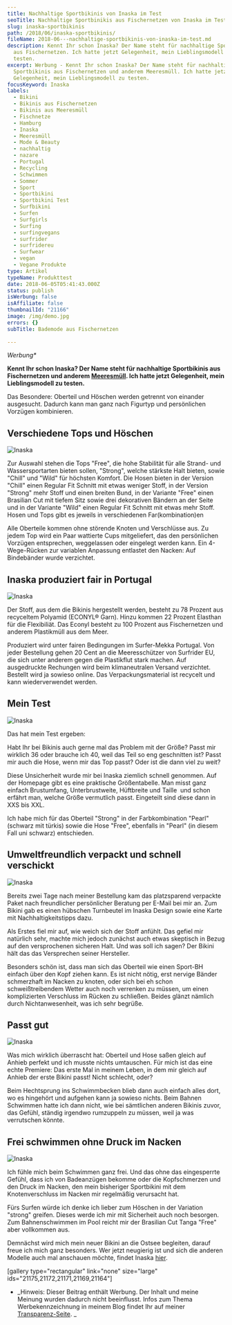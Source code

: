 ```yaml
---
title: Nachhaltige Sportbikinis von Inaska im Test
seoTitle: Nachhaltige Sportbinikis aus Fischernetzen von Inaska im Test
slug: inaska-sportbikinis
path: /2018/06/inaska-sportbikinis/
fileName: 2018-06---nachhaltige-sportbikinis-von-inaska-im-test.md
description: Kennt Ihr schon Inaska? Der Name steht für nachhaltige Sportbikinis
  aus Fischernetzen. Ich hatte jetzt Gelegenheit, mein Lieblingsmodell zu
  testen.
excerpt: Werbung - Kennt Ihr schon Inaska? Der Name steht für nachhaltige
  Sportbikinis aus Fischernetzen und anderem Meeresmüll. Ich hatte jetzt
  Gelegenheit, mein Lieblingsmodell zu testen.
focusKeyword: Inaska
labels:
  - Bikini
  - Bikinis aus Fischernetzen
  - Bikinis aus Meeresmüll
  - Fischnetze
  - Hamburg
  - Inaska
  - Meeresmüll
  - Mode & Beauty
  - nachhaltig
  - nazare
  - Portugal
  - Recycling
  - Schwimmen
  - Sommer
  - Sport
  - Sportbikini
  - Sportbikini Test
  - Surfbikini
  - Surfen
  - Surfgirls
  - Surfing
  - surfingvegans
  - surfrider
  - surfridereu
  - Surfwear
  - vegan
  - Vegane Produkte
type: Artikel
typeName: Produkttest
date: 2018-06-05T05:41:43.000Z
status: publish
isWerbung: false
isAffiliate: false
thumbnailId: "21166"
image: /img/demo.jpg
errors: {}
subTitle: Bademode aus Fischernetzen
  
---
```


_Werbung\*_

**Kennt Ihr schon Inaska? Der Name steht für nachhaltige Sportbikinis aus
Fischernetzen und anderem
[Meeresmüll](/2017/08/kenia-sagt-plastiktueten-nein-danke/). Ich hatte jetzt
Gelegenheit, mein Lieblingsmodell zu testen.**

Das Besondere: Oberteil und Höschen werden getrennt von einander ausgesucht.
Dadurch kann man ganz nach Figurtyp und persönlichen Vorzügen kombinieren.

## Verschiedene Tops und Höschen

![Inaska](http://cardamonchai.com/wp-content/uploads/2018/06/42533727991_67d70a3cb6_z-400x300.jpg)

Zur Auswahl stehen die Tops "Free", die hohe Stabilität für alle Strand- und
Wassersportarten bieten sollen, "Strong", welche stärkste Halt bieten, sowie
"Chill" und "Wild" für höchsten Komfort. Die Hosen bieten in der Version "Chill"
einen Regular Fit Schnitt mit etwas weniger Stoff, in der Version "Strong" mehr
Stoff und einen breiten Bund, in der Variante "Free" einen Brasilian Cut mit
tiefem Sitz sowie drei dekorativen Bändern an der Seite und in der Variante
"Wild" einen Regular Fit Schnitt mit etwas mehr Stoff. Hosen und Tops gibt es
jeweils in verschiedenen Far(kombination)en

Alle Oberteile kommen ohne störende Knoten und Verschlüsse aus. Zu jedem Top
wird ein Paar wattierte Cups mitgeliefert, das den persönlichen Vorzügen
entsprechen, weggelassen oder eingelegt werden kann. Ein 4-Wege-Rücken zur
variablen Anpassung entlastet den Nacken: Auf Bindebänder wurde verzichtet.

## Inaska produziert fair in Portugal

![Inaska](http://cardamonchai.com/wp-content/uploads/2018/06/27662943337_e6554c84dc_z-400x300.jpg)

Der Stoff, aus dem die Bikinis hergestellt werden, besteht zu 78 Prozent aus
recyceltem Polyamid (ECONYL® Garn). Hinzu kommen 22 Prozent Elasthan für die
Flexibiliät. Das Econyl besteht zu 100 Prozent aus Fischernetzen und anderem
Plastikmüll aus dem Meer.

Produziert wird unter fairen Bedingungen im Surfer-Mekka Portugal. Von jeder
Bestellung gehen 20 Cent an die Meeresschützer von Surfrider EU, die sich unter
anderem gegen die Plastikflut stark machen. Auf ausgedruckte Rechungen wird beim
klimaneutralen Versand verzichtet. Bestellt wird ja sowieso online. Das
Verpackungsmaterial ist recycelt und kann wiederverwendet werden.

## Mein Test

![Inaska](http://cardamonchai.com/wp-content/uploads/2018/06/41631456165_f9851efcbe_z-400x300.jpg)

Das hat mein Test ergeben:

Habt Ihr bei Bikinis auch gerne mal das Problem mit der Größe? Passt mir
wirklich 36 oder brauche ich 40, weil das Teil so eng geschnitten ist? Passt mir
auch die Hose, wenn mir das Top passt? Oder ist die dann viel zu weit?

Diese Unsicherheit wurde mir bei Inaska ziemlich schnell genommen. Auf der
Homepage gibt es eine praktische Größentabelle. Man misst ganz einfach
Brustumfang, Unterbrustweite, Hüftbreite und Taille  und schon erfährt man,
welche Größe vermutlich passt. Eingeteilt sind diese dann in XXS bis XXL.

Ich habe mich für das Oberteil "Strong" in der Farbkombination "Pearl" (schwarz
mit türkis) sowie die Hose "Free", ebenfalls in "Pearl" (in diesem Fall uni
schwarz) entschieden.

## Umweltfreundlich verpackt und schnell verschickt

![Inaska](http://cardamonchai.com/wp-content/uploads/2018/06/42533738911_8847fcdeb6_z-400x300.jpg)

Bereits zwei Tage nach meiner Bestellung kam das platzsparend verpackte Paket
nach freundlicher persönlicher Beratung per E-Mail bei mir an. Zum Bikini gab es
einen hübschen Turnbeutel im Inaska Design sowie eine Karte mit
Nachhaltigkeitstipps dazu.

Als Erstes fiel mir auf, wie weich sich der Stoff anfühlt. Das gefiel mir
natürlich sehr, machte mich jedoch zunächst auch etwas skeptisch in Bezug auf
den versprochenen sicheren Halt. Und was soll ich sagen? Der Bikini hält das das
Versprechen seiner Hersteller.

Besonders schön ist, dass man sich das Oberteil wie einen Sport-BH einfach über
den Kopf ziehen kann. Es ist nicht nötig, erst nervige Bänder schmerzhaft im
Nacken zu knoten, oder sich bei eh schon schweißtreibendem Wetter auch noch
verrenken zu müssen, um einen komplizierten Verschluss im Rücken zu schließen.
Beides glänzt nämlich durch Nichtanwesenheit, was ich sehr begrüße.

## Passt gut

![Inaska](http://cardamonchai.com/wp-content/uploads/2018/06/41631467815_c72362e389_z-400x300.jpg)

Was mich wirklich überrascht hat: Oberteil und Hose saßen gleich auf Anhieb
perfekt und ich musste nichts umtauschen. Für mich ist das eine echte Premiere:
Das erste Mal in meinem Leben, in dem mir gleich auf Anhieb der erste Bikini
passt! Nicht schlecht, oder?

Beim Hechtsprung ins Schwimmbecken blieb dann auch einfach alles dort, wo es
hingehört und aufgehen kann ja sowieso nichts. Beim Bahnen Schwimmen hatte ich
dann nicht, wie bei sämtlichen anderen Bikinis zuvor, das Gefühl, ständig
irgendwo rumzuppeln zu müssen, weil ja was verrutschen könnte.

## Frei schwimmen ohne Druck im Nacken

![Inaska](http://cardamonchai.com/wp-content/uploads/2018/06/41631463225_10ce673721_z-400x300.jpg)

Ich fühle mich beim Schwimmen ganz frei. Und das ohne das eingesperrte Gefühl,
dass ich von Badeanzügen bekomme oder die Kopfschmerzen und den Druck im Nacken,
den mein bisheriger Sportbikini mit dem Knotenverschluss im Nacken mir
regelmäßig verursacht hat.

Fürs Surfen würde ich denke ich lieber zum Höschen in der Variation "strong"
greifen. Dieses werde ich mir mit Sicherheit auch noch besorgen. Zum
Bahnenschwimmen im Pool reicht mir der Brasilian Cut Tanga "Free" aber
vollkommen aus.

Demnächst wird mich mein neuer Bikini an die Ostsee begleiten, darauf freue ich
mich ganz besonders. Wer jetzt neugierig ist und sich die anderen Modelle auch
mal anschauen möchte, findet Inaska
[hier](https://www.inaska-swimwear.com/shop/).

[gallery type="rectangular" link="none" size="large"
ids="21175,21172,21171,21169,21164"]

- _Hinweis: Dieser Beitrag enthält Werbung. Der Inhalt und meine Meinung wurden
  dadurch nicht beeinflusst. Infos zum Thema Werbekennzeichnung in meinem Blog
  findet Ihr auf meiner [Transparenz-Seite](/werbung/). _

  